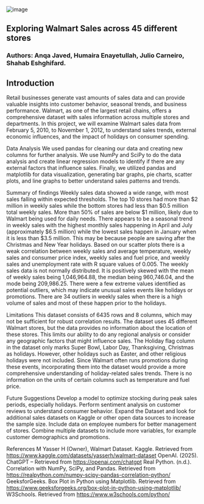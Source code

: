 ![image](https://github.com/user-attachments/assets/935183f0-b743-46be-98b5-5ef3d98b08a3)

## Exploring Walmart Sales across 45 different stores

### Authors: Anqa Javed, Humaira Enayetullah, Julio Carneiro, Shahab Eshghifard.

## Introduction
Retail businesses generate vast amounts of sales data and can provide valuable insights into customer behavior, seasonal trends, and business performance. Walmart, as one of the largest retail chains, offers a comprehensive dataset with sales information across multiple stores and departments. In this project, we will examine Walmart sales data from February 5, 2010, to November 1, 2012, to understand sales trends, external economic influences, and the impact of holidays on consumer spending.

Data Analysis
We used pandas for cleaning our data and creating new columns for further analysis. We use NumPy and SciPy to do the data analysis and create linear regression models to identify if there are any external factors that influence sales. Finally, we utilized pandas and matplotlib for data visualization, generating bar graphs, pie charts, scatter plots, and line graphs to better understand sales patterns and trends.

Summary of findings
Weekly sales data showed a wide range, with most sales falling within expected thresholds.
The top 10 stores had more than $2 million in weekly sales while the bottom stores had less than $0.5 million total weekly sales.
More than 50% of sales are below $1 million, likely due to Walmart being used for daily needs.
There appears to be a seasonal trend in weekly sales with the highest monthly sales happening in April and July (approximately $6.5 million) while the lowest sales happen in January when it is less than $3.5 million. This may be because people are saving after the Christmas and New Year holidays. 
Based on our scatter plots there is a weak correlation between weekly sales and average temperature, weekly sales and consumer price index, weekly sales and fuel price, and weekly sales and unemployment rate with R square values of 0.005.
The weekly sales data is not normally distributed. It is positively skewed with the mean of weekly sales being 1,046,964.88, the median being 960,746.04, and the mode being 209,986.25.
There were a few extreme values identified as potential outliers, which may indicate unusual sales events like holidays or promotions. There are 34 outliers in weekly sales when there is a high volume of sales and most of these happen prior to the holidays.

Limitations
This dataset consists of 6435 rows and 8 columns, which may not be sufficient for robust correlation results.
The dataset uses 45 different Walmart stores, but the data provides no information about the location of these stores.  This limits our ability to do any regional analysis or consider any geographic factors that might influence sales.
The Holiday flag column in the dataset only marks Super Bowl, Labor Day, Thanksgiving, Christmas as holidays. However,  other holidays such as Easter, and other religious holidays were not included. Since Walmart often runs promotions during these events, incorporating them into the dataset would provide a more comprehensive understanding of holiday-related sales trends.
There is no information on the units of certain columns such as temperature and fuel price.

Future Suggestions
Develop a model to optimize stocking during peak sales periods, especially holidays.
Perform sentiment analysis on customer reviews to understand consumer behavior.
Expand the Dataset and look for additional sales datasets on Kaggle or other open data sources to increase the sample size.
Include data on employee numbers for better management of stores.
Combine multiple datasets to include more variables, for example customer demographics and promotions.

References
M Yasser H (Owner), Walmart Dataset. Kaggle. Retrieved from https://www.kaggle.com/datasets/yasserh/walmart-dataset
OpenAI. (2025). ChatGPT – Retrieved from https://openai.com/chatgpt
Real Python. (n.d.). Correlation with NumPy, SciPy, and Pandas. Retrieved from https://realpython.com/numpy-scipy-pandas-correlation-python/
GeeksforGeeks. Box Plot in Python using Matplotlib. Retrieved from https://www.geeksforgeeks.org/box-plot-in-python-using-matplotlib/
W3Schools. Retrieved from https://www.w3schools.com/python/
